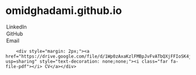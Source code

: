 # omidghadami.github.io

<!-- Social Media Links -->
<div style="margin-top: 7px; text-align: left;">
  <div style="margin: 2px;"><a href="linkedin.com/in/omid-ghadami" style="text-decoration: none;"><i class="fab fa-linkedin"></i> LinkedIn</a></div>
  <div style="margin: 2px;"><a href="https://github.com/omidghadami95" style="text-decoration: none;"><i class="fab fa-github"></i> GitHub</a></div>
  <div style="margin: 2px;"><a href="mailto:omidghadami1995@gmail.com" style="text-decoration: none;"><i class="far fa-envelope"></i> Email</a></div>
  
        <div style="margin: 2px;"><a href="https://drive.google.com/file/d/1Wp0zAxaKzlFMBpJvFvATbQXjFFIoSK4j/view?usp=sharing" style="text-decoration: none;none;"><i class="far fa-file-pdf"></i> CV</a></div>
  
</div>
